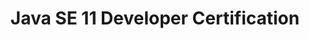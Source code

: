 ---
title: Java SE 11 Developer Certification
type: [Technical, Pluralsight]
image: /assets/awards/java-se-11-developer-certificate.png
layout: award
---